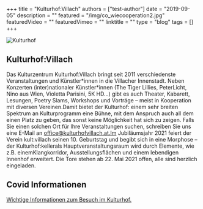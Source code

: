 +++
title = "Kulturhof:Villach"
authors = ["test-author"]
date = "2019-09-05"
description = ""
featured = "/img/co_wiecooperation2.jpg"
featuredVideo = ""
featuredVimeo = ""
linktitle = ""
type = "blog"
tags = []
+++

![Kulturhof](img/kulturhof-front.jpg)
## Kulturhof:Villach

Das Kulturzentrum Kulturhof:Villach bringt seit 2011 verschiedenste Veranstaltungen und Künstler\*innen in die Villacher Innenstadt. Neben Konzerten (inter)nationaler Künstler\*innen (The Tiger Lillies, PeterLicht, Nino aus Wien, Violetta Parisini, 5K HD...) gibt es auch Theater, Kabarett, Lesungen, Poetry Slams, Workshops und Vorträge – meist in Kooperation mit diversen Vereinen.Damit bietet der Kulturhof: einem sehr breiten Spektrum an Kulturprogramm eine Bühne, mit dem Anspruch auch all dem einen Platz zu geben, das sonst keine Möglichkeit hat sich zu zeigen. Falls Sie einen solchen Ort für Ihre Veranstaltungen suchen, schreiben Sie uns eine E-Mail an office@kulturhofvillach.at.Im Jubiläumsjahr 2021 feiert der Verein kult:villach seinen 10. Geburtstag und begibt sich in eine Morphose – der Kulturhof:kellerals Hauptveranstaltungsraum wird durch Elemente, wie z.B. einemKlangkorridor, Ausstellungsflächen und einem lebendigen Innenhof erweitert. Die Tore stehen ab 22. Mai 2021 offen, alle sind herzlich eingeladen.

## Covid Informationen

[Wichtige Informationen zum Besuch im Kulturhof.](covid-info)